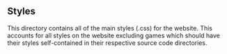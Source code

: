 ## Styles

This directory contains all of the main styles (.css) for the website. This accounts for all styles on the website excluding games which should have their styles self-contained in their respective source code directories.
